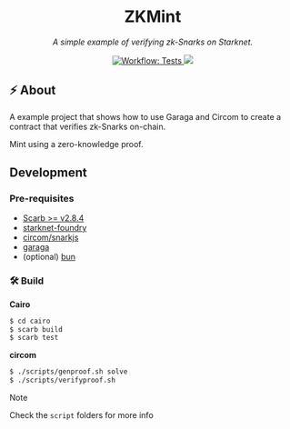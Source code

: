 <p align="center">
  <h1 align="center">
    ZKMint
  </h1>
  <p align="center"><i>A simple example of verifying zk-Snarks on Starknet.</i></p>
</p>

<p align="center">
    <a href="./.github/workflows/test.yml" target="_blank">
<img alt="Workflow: Tests" src="https://github.com/tekkac/zk-mint/actions/workflows/test.yml/badge.svg?branch=main">
</a>
    <a href="https://opensource.org/licenses/MIT" target="_blank">
<img src="https://img.shields.io/badge/license-MIT-blue.svg">
</a>
</p>


## ⚡ About

A example project that shows how to use Garaga and Circom to create a contract that verifies zk-Snarks on-chain.

Mint using a zero-knowledge proof.

## Development

### Pre-requisites
  - [Scarb >= v2.8.4](https://docs.swmansion.com/scarb/)
  - [starknet-foundry](https://foundry-rs.github.io/starknet-foundry/getting-started/installation.html)
  - [circom/snarkjs](https://docs.circom.io/getting-started/installation/)
  - [garaga](https://garaga.gitbook.io/garaga)
  - (optional) [bun](https://bun.sh/)

### 🛠️ Build
**Cairo**
```bash
$ cd cairo
$ scarb build
$ scarb test
```

**circom**
```bash
$ ./scripts/genproof.sh solve
$ ./scripts/verifyproof.sh
```

> [!NOTE]
>
> Check the `script` folders for more info

